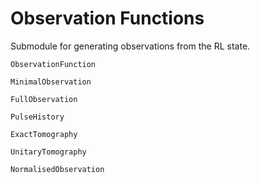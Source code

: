 # Observation Functions
Submodule for generating observations from the RL state.

```@docs
ObservationFunction
```

```@docs
MinimalObservation
```

```@docs
FullObservation
```

```@docs
PulseHistory
```

```@docs
ExactTomography
```

```@docs
UnitaryTomography
```

```@docs
NormalisedObservation
```
